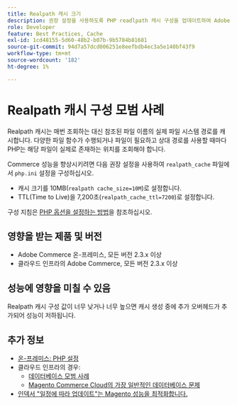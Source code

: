 ```yaml
---
title: Realpath 캐시 크기
description: 권장 설정을 사용하도록 PHP readlpath 캐시 구성을 업데이트하여 Adobe Commerce 성능을 최적화하는 방법을 알아봅니다.
role: Developer
feature: Best Practices, Cache
exl-id: 1cd48155-5d60-48b2-b07b-9b5784b81681
source-git-commit: 94d7a57dcd006251e8eefbdb4ec3a5e140bf43f9
workflow-type: tm+mt
source-wordcount: '182'
ht-degree: 1%

---
```


# Realpath 캐시 구성 모범 사례

Realpath 캐시는 매번 조회하는 대신 참조된 파일 이름의 실제 파일 시스템 경로를 캐시합니다. 다양한 파일 함수가 수행되거나 파일이 필요하고 상대 경로를 사용할 때마다 PHP는 해당 파일이 실제로 존재하는 위치를 조회해야 합니다.

Commerce 성능을 향상시키려면 다음 권장 설정을 사용하여 `realpath_cache` 파일에서 `php.ini` 설정을 구성하십시오.

- 캐시 크기를 10MB(`realpath cache_size=10M`)로 설정합니다.
- TTL(Time to Live)을 7,200초(`realpath_cache_ttl=7200`)로 설정합니다.

구성 지침은 [PHP 옵션을 설정하는 방법](../../../installation/prerequisites/php-settings.md#how-to-set-php-options)을 참조하십시오.

## 영향을 받는 제품 및 버전

- Adobe Commerce 온-프레미스, 모든 버전 2.3.x 이상
- 클라우드 인프라의 Adobe Commerce, 모든 버전 2.3.x 이상

## 성능에 영향을 미칠 수 있음

Realpath 캐시 구성 값이 너무 낮거나 너무 높으면 캐시 생성 중에 추가 오버헤드가 추가되어 성능이 저하됩니다.

## 추가 정보

- [온-프레미스: PHP 설정](../../../performance/software.md#php-settings)
- 클라우드 인프라의 경우:
   - [데이터베이스 모범 사례](database-on-cloud.md)
   - [Magento Commerce Cloud의 가장 일반적인 데이터베이스 문제](../maintenance/resolve-database-performance-issues.md)
- [인덱서 &quot;일정에 따라 업데이트&quot;는 Magento 성능을 최적화합니다.](../maintenance/indexer-configuration.md)
